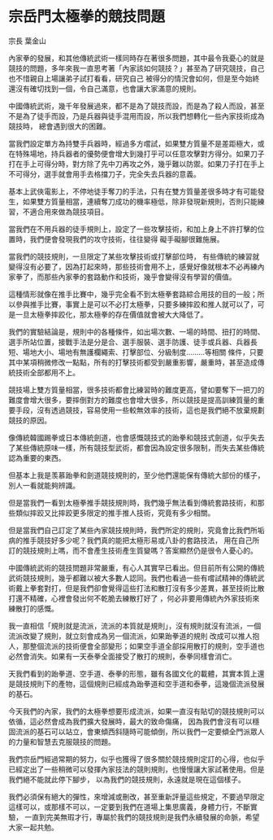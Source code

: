 # 宗岳門太極拳的競技問題

宗長
葉金山

內家拳的發展，和其他傳統武術一樣同時存在著很多問題，其中最令我憂心的就是競技的問題，多年來我一直思考著「內家該如何競技？」甚至為了研究競技，自己也不惜親自上場讓弟子試打看看，研究自己 被得分的情況會如何，但是至今始終還沒有確切找到一個，令自己滿意，也會讓大家滿意的規則。

中國傳統武術，幾千年發展過來，都不是為了競技而設，而是為了殺人而設，甚至不是為了徒手而設，乃是兵器與徒手混用而設，所以我們想轉化一些內家技術成為競技時， 總會遇到很大的困難。

當我們設定單方為持雙手兵器時，經過多方嚐試，如果雙方質量不是差距極大，或 在特殊場地，持兵器者的優勢便會增大到幾打乎可以任意攻擊對方得分。如果刀子打在手上可得分時，對方除了先中刀再攻之外，幾乎難以防禦。如果刀子打在手上 不可得分，選手就會用手去格擋刀子，完全失去兵器的意義。

基本上武俠電影上，不停地徒手奪刀的手法，只有在雙方質量差很多時才有可能發生，如果雙方質量相當，連續奪刀成功的機率極低，除非發現新規則，否則只能練習，不適合用來做為競技項目。

當我們在不用兵器的徒手規則上，設定了一些攻擊技術，和加上身上不許打擊的位置時，我們便會發現我們的攻守技術，往往變得 礙手礙腳很難施展。

當我們的競技規則，一旦限定了某些攻擊技術或打擊部位時， 有些傳統的練習就變得沒有必要了，因為打起來時，那些技術會用不上，感覺好像就根本不必再練內家拳了，而那些內家拳的套路動作和技術，幾乎會變得沒有學習的價值。

這種情形就像在推手比賽中，幾乎完全看不到太極拳套路綜合用技的目的一般；所以參與推手比賽，事實上是可以不必打太極拳，只要多練摔跤和推人就可以了，可是一旦太極拳摔跤化，那太極拳的存在價值就會被大大降低了。

我們的實驗結論是，規則中的各種條件，如出場次數、一場的時間、扭打的時間、 選手所站位置，接戰手法是分是合、選手服裝、選手防護、徒手或兵器、兵器長短、場地大小、場地有無護欄繩索、打擊部位、分級制度.........等相關 條件，只要其中某項稍微修改一點點，所有的打擊技術都受到嚴重影響，嚴重時，甚至造成傳統技術全部都用不上。

競技場上雙方質量相當，很多技術都會比練習時的難度更高，譬如要奪下一把刀的難度會增大很多，要摔倒對方的難度也會增大很多，所以競技是提高訓練質量的重要手段，沒有透過競技，容易使用一些較無效率的技術，這也是我們絕不放棄規劃競技的原因。

像傳統韓國踢拳或日本傳統劍道，也會感慨競技式的跆拳和競技式劍道，似乎失去了某些傳統原味一樣，所有競技型武術，都會因為設定很多限制，而失去某些傳統認為重要的東西。

但基本上我是羡慕跆拳和劍道競技規則的，至少他們還能保有傳統大部份的樣子，別人一看就能夠辨識。

但是當我們一看到太極拳推手競技規則時，我們幾乎無法看到傳統套路技術，和那些類似摔跤又比摔跤更多限定的推手推人技術，究竟有多少相關。

但是當我們自己訂定了某些內家競技規則時，我們所定的規則，究竟會比我們所垢病的推手競技好多少呢？我們真的能把太極形易或八卦的套路技法， 用在自己所訂的競技規則上嗎，而不會產生技術產生質變嗎？答案顯然仍是很令人憂心的。

中國傳統武術的競技問題非常嚴重，有心人其實早已看出。但目前所有公開的傳統 武術競技規則，幾乎都難以被大多數人認同。我們也看過一些有嚐試精神的傳統武術戴上拳套對打，但是我們卻會覺得這些打法和散打沒有多少差異，甚至技術比散 打還不精確，心裡會發出何不乾脆去練散打好了 ，何必非要用傳統內外家技術來練散打的感慨。

我一直相信「規則就是流派，流派的本質就是規則」，沒有規則就沒有流派，一個流派改變了規則，就立刻會成為另一個流派，如果跆拳道的規則 改成可以推人抱人，那整個流派的技術便會全部變形；如果空手道全部採用散打的規則，空手道也必然會消失。如果有一天泰拳全面接受了散打的規則，泰拳同樣會消亡。

天我們看到的跆拳道、空手道、泰拳的形態，雖有各國文化的載體，其實本質上還是競技規則下的產物，這個規則已經成為跆拳道和空手道和泰拳，這幾個流派發展的基石。

今天我們的內家，我們的太極拳想要形成流派，如果一直沒有貼切的競技規則可以依循，這必然會成為我們擴大發展時，最大的致命傷痛， 因為我們會沒有可以穩固流派的基石可以站立，會東傾西斜隨時可能傾倒，所以我們一定要傾全門派眾人的力量和智慧去克服競技的問題。

我們宗岳門經過常期的努力，似乎也獲得了很多關於競技規則定訂的心得，也似乎已經定出了一些稍微可以發揮內家技法的競則規則，也慢慢讓大家試著使用。但是我們絕不能就此停下腳步， 以為我們的競技規則，永遠就是現在這個樣子。

我們必須保有絕大的彈性，來增減或刪改，甚至重新評量這些規定，不要過早限定這樣可以，或那樣不可以，一定要到我們在道場上集思廣義，身體力行，不斷實驗， 一直到完美無瑕才行，專屬於我們的競技規則是我們永續發展的命脈，希望大家一起共勉。